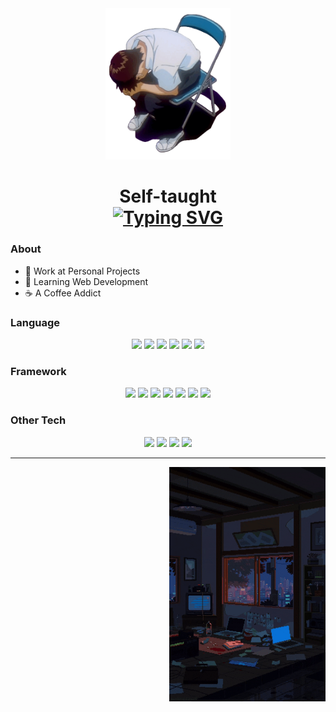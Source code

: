 <div align="center">

  <img src="./assets/intro.gif" width="200"/>
  <br>

   # Self-taught <br> [![Typing SVG](https://readme-typing-svg.herokuapp.com?font=Fira+Code&weight=500&size=30&duration=4000&pause=300&color=A9B1BE&center=true&vCenter=true&width=180&height=30&lines=Programmer;Designer;Person)](https://git.io/typing-svg)
</div>


### About
- 🔧 Work at Personal Projects
- 📖 Learning Web Development
- ☕ A Coffee Addict

### Language
<div align="center">
    <img src="https://img.shields.io/badge/HTML5-E34F26?style=for-the-badge&logo=html5&logoColor=white">
    <img src="https://img.shields.io/badge/CSS3-1572B6?style=for-the-badge&logo=css3&logoColor=white">
    <img src="https://img.shields.io/badge/JavaScript-F7DF1E?style=for-the-badge&logo=JavaScript&logoColor=000">
    <img src="https://img.shields.io/badge/python-3670A0?style=for-the-badge&logo=python&logoColor=ffdd54">
    <img src="https://img.shields.io/badge/PHP-777BB4?style=for-the-badge&logo=php&logoColor=white">
    <img src="https://img.shields.io/badge/MySQL-4479A1?style=for-the-badge&logo=mysql&logoColor=white">
</div>

### Framework
<div align="center">
    <img src="https://img.shields.io/badge/Bootstrap-7952B3?style=for-the-badge&logo=bootstrap&logoColor=white">
    <img src="https://img.shields.io/badge/jQuery-0769AD?style=for-the-badge&logo=jquery&logoColor=white">
    <img src="https://img.shields.io/badge/Codeigniter-F55247?style=for-the-badge&logo=codeigniter&logoColor=white">
    <img src="https://img.shields.io/badge/Laravel-FF2D20?style=for-the-badge&logo=laravel&logoColor=white">
    <img src="https://img.shields.io/badge/react.js-black?logo=react&style=for-the-badge">
    <img src="https://img.shields.io/badge/Node.js-339933?style=for-the-badge&logo=node.js&logoColor=white">
    <img src="https://img.shields.io/badge/Vue.js-4FC08D?style=for-the-badge&logo=vue.js&logoColor=white">
</div>

### Other Tech
<div align="center">
    <img src="https://img.shields.io/badge/Linux-FCC624?style=for-the-badge&logo=linux&logoColor=black">
    <img src="https://img.shields.io/badge/Zsh-F15A24?style=for-the-badge&logo=zsh&logoColor=fff">
    <img src="https://img.shields.io/badge/git-F05032?style=for-the-badge&logo=git&logoColor=fff">
    <img src="https://img.shields.io/badge/Mikrotik-293239?style=for-the-badge&logo=mikrotik&logoColor=fff">
</div> <hr>

<img src="assets/banner-2.gif" align="right" width="250" >

<!-- 
- 🔭 I’m currently working on ...
- 👯 I’m looking to collaborate on ...
- 🤔 I’m looking for help with ...
- 💬 Ask me about ...
- 📫 How to reach me: ...
- 😄 Pronouns: ...
- ⚡ Fun fact: ... 
-->


